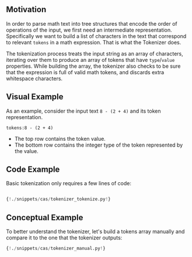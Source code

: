 ## Motivation

In order to parse math text into tree structures that encode the order of operations of the input, we first need an intermediate representation. Specifically we want to build a list of characters in the text that correspond to relevant `tokens` in a math expression. That is what the Tokenizer does.

The tokenization process treats the input string as an array of characters, iterating over them to produce an array of tokens that have `type`/`value` properties. While building the array, the tokenizer also checks to be sure that the expression is full of valid math tokens, and discards extra whitespace characters.

## Visual Example

As an example, consider the input text `8 - (2 + 4)` and its token representation.

`tokens:8 - (2 + 4)`

- The top row contains the token value.
- The bottom row contains the integer type of the token represented by the value.

## Code Example

Basic tokenization only requires a few lines of code:

```Python

{!./snippets/cas/tokenizer_tokenize.py!}

```

## Conceptual Example

To better understand the tokenizer, let's build a tokens array manually and compare it to the one that the tokenizer outputs:

```Python
{!./snippets/cas/tokenizer_manual.py!}
```
